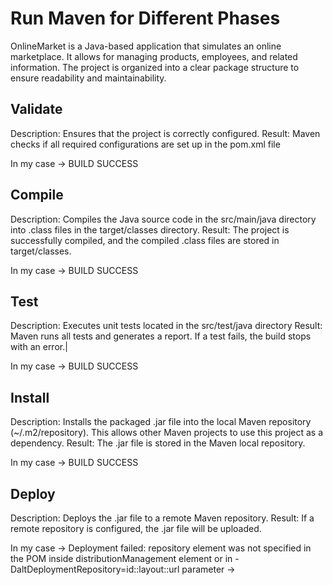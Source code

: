 # Run Maven for Different Phases
OnlineMarket is a Java-based application that simulates an online marketplace. It allows for managing products, employees, and related information. The project is organized into a clear package structure to ensure readability and maintainability.

## Validate
Description: Ensures that the project is correctly configured.
Result: Maven checks if all required configurations are set up in the pom.xml file

In my case -> BUILD SUCCESS

## Compile
Description: Compiles the Java source code in the src/main/java directory into .class files in the target/classes directory.
Result: The project is successfully compiled, and the compiled .class files are stored in target/classes.

In my case -> BUILD SUCCESS

## Test
Description: Executes unit tests located in the src/test/java directory
Result: Maven runs all tests and generates a report. If a test fails, the build stops with an error.|

In my case -> BUILD SUCCESS

## Install
Description: Installs the packaged .jar file into the local Maven repository (~/.m2/repository). This allows other Maven projects to use this project as a dependency.
Result: The .jar file is stored in the Maven local repository.

In my case -> BUILD SUCCESS

## Deploy
Description: Deploys the .jar file to a remote Maven repository.
Result: If a remote repository is configured, the .jar file will be uploaded.

In my case -> Deployment failed: repository element was not specified in the POM inside distributionManagement element or in -DaltDeploymentRepository=id::layout::url parameter ->
